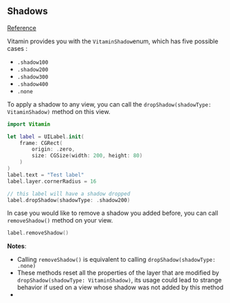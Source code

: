 ## Shadows
[Reference](https://www.decathlon.design/726f8c765/p/5522fa-shadows/b/69ed0e)

Vitamin provides you with the `VitaminShadow`enum, which has five possible cases :
- `.shadow100`
- `.shadow200`
- `.shadow300`
- `.shadow400`
- `.none`

To apply a shadow to any view, you can call the `dropShadow(shadowType: VitaminShadow)` method on this view.

```swift
import Vitamin

let label = UILabel.init(
    frame: CGRect(
        origin: .zero,
        size: CGSize(width: 200, height: 80)
    )
)
label.text = "Test label"
label.layer.cornerRadius = 16

// this label will have a shadow dropped
label.dropShadow(shadowType: .shadow200)
```

In case you would like to remove a shadow you added before, you can call `removeShadow()` method on your view.

```swift
label.removeShadow()
```

**Notes**: 
- Calling `removeShadow()` is equivalent to calling `dropShadow(shadowType: .none)`
- These methods reset all the properties of the layer that are modified by `dropShadow(shadowType: VitaminShadow)`, its usage could lead to strange behavior if used on a view whose shadow was not added by this method
- 


